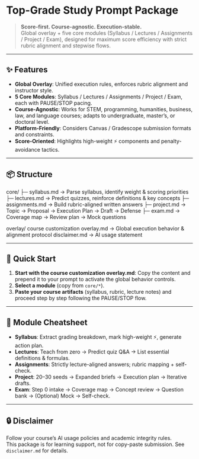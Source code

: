 # Top-Grade Study Prompt Package

> **Score-first. Course-agnostic. Execution-stable.**  
> Global overlay + five core modules (Syllabus / Lectures / Assignments / Project / Exam), designed for maximum score efficiency with strict rubric alignment and stepwise flows.

---

## ✨ Features
- **Global Overlay**: Unified execution rules, enforces rubric alignment and instructor style.
- **5 Core Modules**: Syllabus / Lectures / Assignments / Project / Exam, each with PAUSE/STOP pacing.
- **Course-Agnostic**: Works for STEM, programming, humanities, business, law, and language courses; adapts to undergraduate, master’s, or doctoral level.
- **Platform-Friendly**: Considers Canvas / Gradescope submission formats and constraints.
- **Score-Oriented**: Highlights high-weight ⚡ components and penalty-avoidance tactics.

---

## 📦 Structure
core/
├─ syllabus.md     → Parse syllabus, identify weight & scoring priorities
├─ lectures.md     → Predict quizzes, reinforce definitions & key concepts
├─ assignments.md  → Build rubric-aligned written answers
├─ project.md      → Topic → Proposal → Execution Plan → Draft → Defense
├─ exam.md         → Coverage map → Review plan → Mock questions

overlay/
course customization overlay.md         → Global execution behavior & alignment protocol
disclaimer.md      → AI usage statement


---

## 🚀 Quick Start
1. **Start with the course customization overlay.md**: Copy the content and prepend it to your prompt to activate the global behavior controls. 
2. **Select a module** (copy from `core/*`).  
3. **Paste your course artifacts** (syllabus, rubric, lecture notes) and proceed step by step following the PAUSE/STOP flow.

---

## 🧩 Module Cheatsheet
- **Syllabus**: Extract grading breakdown, mark high-weight ⚡, generate action plan.
- **Lectures**: Teach from zero → Predict quiz Q&A → List essential definitions & formulas.
- **Assignments**: Strictly lecture-aligned answers; rubric mapping + self-check.
- **Project**: 20–30 seeds → Expanded briefs → Execution plan → Iterative drafts.
- **Exam**: Step 0 intake → Coverage map → Concept review → Question bank → (Optional) Mock → Self-check.

---

## 🔒 Disclaimer
Follow your course’s AI usage policies and academic integrity rules.  
This package is for learning support, not for copy-paste submission. See `disclaimer.md` for details.
